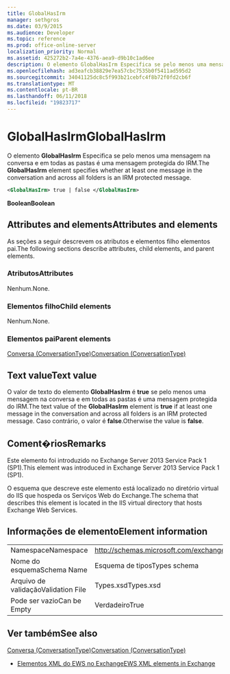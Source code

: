```yaml
---
title: GlobalHasIrm
manager: sethgros
ms.date: 03/9/2015
ms.audience: Developer
ms.topic: reference
ms.prod: office-online-server
localization_priority: Normal
ms.assetid: 425272b2-7a4e-4376-aea9-d9b10c1ad6ee
description: O elemento GlobalHasIrm Especifica se pelo menos uma mensagem na conversa e em todas as pastas é uma mensagem protegida do IRM.
ms.openlocfilehash: ad3eafcb38829e7ea57cbc7535b0f5411ad595d2
ms.sourcegitcommit: 34041125dc8c5f993b21cebfc4f8b72f0fd2cb6f
ms.translationtype: MT
ms.contentlocale: pt-BR
ms.lasthandoff: 06/11/2018
ms.locfileid: "19823717"
---
```

# <a name="globalhasirm"></a><span data-ttu-id="8ceb1-103">GlobalHasIrm</span><span class="sxs-lookup"><span data-stu-id="8ceb1-103">GlobalHasIrm</span></span>

<span data-ttu-id="8ceb1-104">O elemento **GlobalHasIrm** Especifica se pelo menos uma mensagem na conversa e em todas as pastas é uma mensagem protegida do IRM.</span><span class="sxs-lookup"><span data-stu-id="8ceb1-104">The **GlobalHasIrm** element specifies whether at least one message in the conversation and across all folders is an IRM protected message.</span></span> 
  
```XML
<GlobalHasIrm> true | false </GlobalHasIrm>
```

 <span data-ttu-id="8ceb1-105">**Boolean**</span><span class="sxs-lookup"><span data-stu-id="8ceb1-105">**Boolean**</span></span>
## <a name="attributes-and-elements"></a><span data-ttu-id="8ceb1-106">Attributes and elements</span><span class="sxs-lookup"><span data-stu-id="8ceb1-106">Attributes and elements</span></span>

<span data-ttu-id="8ceb1-107">As seções a seguir descrevem os atributos e elementos filho elementos pai.</span><span class="sxs-lookup"><span data-stu-id="8ceb1-107">The following sections describe attributes, child elements, and parent elements.</span></span>
  
### <a name="attributes"></a><span data-ttu-id="8ceb1-108">Atributos</span><span class="sxs-lookup"><span data-stu-id="8ceb1-108">Attributes</span></span>

<span data-ttu-id="8ceb1-109">Nenhum.</span><span class="sxs-lookup"><span data-stu-id="8ceb1-109">None.</span></span>
  
### <a name="child-elements"></a><span data-ttu-id="8ceb1-110">Elementos filho</span><span class="sxs-lookup"><span data-stu-id="8ceb1-110">Child elements</span></span>

<span data-ttu-id="8ceb1-111">Nenhum.</span><span class="sxs-lookup"><span data-stu-id="8ceb1-111">None.</span></span>
  
### <a name="parent-elements"></a><span data-ttu-id="8ceb1-112">Elementos pai</span><span class="sxs-lookup"><span data-stu-id="8ceb1-112">Parent elements</span></span>

[<span data-ttu-id="8ceb1-113">Conversa (ConversationType)</span><span class="sxs-lookup"><span data-stu-id="8ceb1-113">Conversation (ConversationType)</span></span>](conversation-conversationtype.md)
  
## <a name="text-value"></a><span data-ttu-id="8ceb1-114">Text value</span><span class="sxs-lookup"><span data-stu-id="8ceb1-114">Text value</span></span>

<span data-ttu-id="8ceb1-115">O valor de texto do elemento **GlobalHasIrm** é **true** se pelo menos uma mensagem na conversa e em todas as pastas é uma mensagem protegida do IRM.</span><span class="sxs-lookup"><span data-stu-id="8ceb1-115">The text value of the **GlobalHasIrm** element is **true** if at least one message in the conversation and across all folders is an IRM protected message.</span></span> <span data-ttu-id="8ceb1-116">Caso contrário, o valor é **false**.</span><span class="sxs-lookup"><span data-stu-id="8ceb1-116">Otherwise the value is **false**.</span></span>
  
## <a name="remarks"></a><span data-ttu-id="8ceb1-117">Coment�rios</span><span class="sxs-lookup"><span data-stu-id="8ceb1-117">Remarks</span></span>

<span data-ttu-id="8ceb1-118">Este elemento foi introduzido no Exchange Server 2013 Service Pack 1 (SP1).</span><span class="sxs-lookup"><span data-stu-id="8ceb1-118">This element was introduced in Exchange Server 2013 Service Pack 1 (SP1).</span></span>
  
<span data-ttu-id="8ceb1-119">O esquema que descreve este elemento está localizado no diretório virtual do IIS que hospeda os Serviços Web do Exchange.</span><span class="sxs-lookup"><span data-stu-id="8ceb1-119">The schema that describes this element is located in the IIS virtual directory that hosts Exchange Web Services.</span></span>
  
## <a name="element-information"></a><span data-ttu-id="8ceb1-120">Informações de elemento</span><span class="sxs-lookup"><span data-stu-id="8ceb1-120">Element information</span></span>

|||
|:-----|:-----|
|<span data-ttu-id="8ceb1-121">Namespace</span><span class="sxs-lookup"><span data-stu-id="8ceb1-121">Namespace</span></span>  <br/> |http://schemas.microsoft.com/exchange/services/2006/types  <br/> |
|<span data-ttu-id="8ceb1-122">Nome do esquema</span><span class="sxs-lookup"><span data-stu-id="8ceb1-122">Schema Name</span></span>  <br/> |<span data-ttu-id="8ceb1-123">Esquema de tipos</span><span class="sxs-lookup"><span data-stu-id="8ceb1-123">Types schema</span></span>  <br/> |
|<span data-ttu-id="8ceb1-124">Arquivo de validação</span><span class="sxs-lookup"><span data-stu-id="8ceb1-124">Validation File</span></span>  <br/> |<span data-ttu-id="8ceb1-125">Types.xsd</span><span class="sxs-lookup"><span data-stu-id="8ceb1-125">Types.xsd</span></span>  <br/> |
|<span data-ttu-id="8ceb1-126">Pode ser vazio</span><span class="sxs-lookup"><span data-stu-id="8ceb1-126">Can be Empty</span></span>  <br/> |<span data-ttu-id="8ceb1-127">Verdadeiro</span><span class="sxs-lookup"><span data-stu-id="8ceb1-127">True</span></span>  <br/> |
   
## <a name="see-also"></a><span data-ttu-id="8ceb1-128">Ver também</span><span class="sxs-lookup"><span data-stu-id="8ceb1-128">See also</span></span>



[<span data-ttu-id="8ceb1-129">Conversa (ConversationType)</span><span class="sxs-lookup"><span data-stu-id="8ceb1-129">Conversation (ConversationType)</span></span>](conversation-conversationtype.md)


- [<span data-ttu-id="8ceb1-130">Elementos XML do EWS no Exchange</span><span class="sxs-lookup"><span data-stu-id="8ceb1-130">EWS XML elements in Exchange</span></span>](ews-xml-elements-in-exchange.md)

